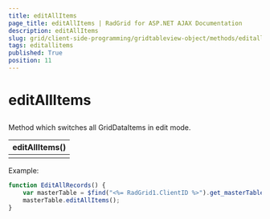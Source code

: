 ```yaml
---
title: editAllItems
page_title: editAllItems | RadGrid for ASP.NET AJAX Documentation
description: editAllItems
slug: grid/client-side-programming/gridtableview-object/methods/editallitems
tags: editallitems
published: True
position: 11
---
```


# editAllItems



## 

Method which switches all GridDataItems in edit mode.


|  **editAllItems()**  |
| ------ |
||

Example:

````JavaScript
function EditAllRecords() {
    var masterTable = $find("<%= RadGrid1.ClientID %>").get_masterTableView();
    masterTable.editAllItems();
}  
````



